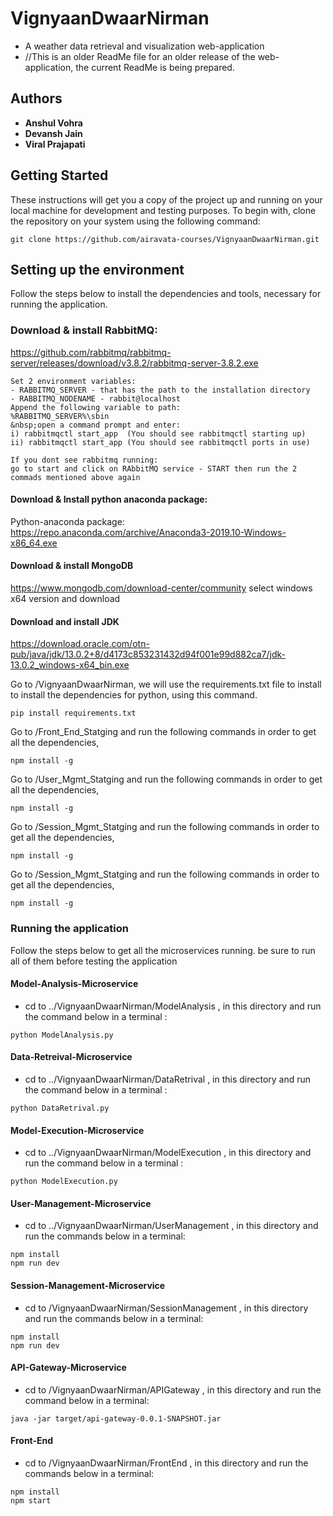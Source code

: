 # VignyaanDwaarNirman

* A weather data retrieval and visualization web-application
* //This is an older ReadMe file for an older release of the web-application, the current ReadMe is being prepared.

## Authors

* **Anshul Vohra** 
* **Devansh Jain**
* **Viral Prajapati**


## Getting Started

These instructions will get you a copy of the project up and running on your local machine for development and testing purposes. To begin with, clone the repository on your system using the following command: 

```
git clone https://github.com/airavata-courses/VignyaanDwaarNirman.git
```

## Setting up the environment

Follow the steps below to install the dependencies and tools, necessary for running the application. 

### Download & install RabbitMQ:  
https://github.com/rabbitmq/rabbitmq-server/releases/download/v3.8.2/rabbitmq-server-3.8.2.exe  
```
Set 2 environment variables:  
- RABBITMQ_SERVER - that has the path to the installation directory  
- RABBITMQ_NODENAME - rabbit@localhost  
Append the following variable to path:  
%RABBITMQ_SERVER%\sbin      
&nbsp;open a command prompt and enter:  
i) rabbitmqctl start_app  (You should see rabbitmqctl starting up)   
ii) rabbitmqctl start_app (You should see rabbitmqctl ports in use)  

If you dont see rabbitmq running: 
go to start and click on RAbbitMQ service - START then run the 2 commads mentioned above again
```

#### Download & Install python anaconda package:
Python-anaconda package: https://repo.anaconda.com/archive/Anaconda3-2019.10-Windows-x86_64.exe

#### Download & install MongoDB
https://www.mongodb.com/download-center/community select windows x64 version and download

#### Download and install JDK
https://download.oracle.com/otn-pub/java/jdk/13.0.2+8/d4173c853231432d94f001e99d882ca7/jdk-13.0.2_windows-x64_bin.exe

Go to /VignyaanDwaarNirman, we will use the requirements.txt file to install to install the dependencies for python, using this command.

```
pip install requirements.txt
```
Go to /Front_End_Statging and run the following commands in order to get all the dependencies,
```
npm install -g
```
Go to /User_Mgmt_Statging and run the following commands in order to get all the dependencies,
```
npm install -g
```
Go to /Session_Mgmt_Statging and run the following commands in order to get all the dependencies,
```
npm install -g
```
Go to /Session_Mgmt_Statging and run the following commands in order to get all the dependencies,
```
npm install -g
```

### Running the application
Follow the steps below to get all the microservices running. be sure to run all of them before testing the application 
#### Model-Analysis-Microservice
- cd to ../VignyaanDwaarNirman/ModelAnalysis , in this directory and run the command below in a terminal :
```
python ModelAnalysis.py
```
#### Data-Retreival-Microservice
- cd to ../VignyaanDwaarNirman/DataRetrival , in this directory and run the command below in a terminal :
```
python DataRetrival.py
```
#### Model-Execution-Microservice
- cd to ../VignyaanDwaarNirman/ModelExecution , in this directory and run the command below in a terminal :
```
python ModelExecution.py
```
#### User-Management-Microservice
- cd to ../VignyaanDwaarNirman/UserManagement , in this directory and run the commands below in a terminal:
```
npm install
npm run dev
```
#### Session-Management-Microservice
- cd to /VignyaanDwaarNirman/SessionManagement , in this directory and run the commands below in a terminal:
```
npm install
npm run dev
```
#### API-Gateway-Microservice
- cd to /VignyaanDwaarNirman/APIGateway , in this directory and run the command below in a terminal:
```
java -jar target/api-gateway-0.0.1-SNAPSHOT.jar
```
#### Front-End
- cd to /VignyaanDwaarNirman/FrontEnd , in this directory and run the commands below in a terminal: 
```
npm install
npm start
```


